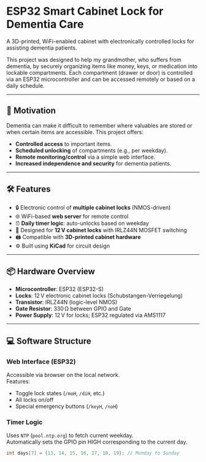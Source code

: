 # ESP32 Smart Cabinet Lock for Dementia Care

A 3D-printed, WiFi-enabled cabinet with electronically controlled locks for assisting dementia patients.

This project was designed to help my grandmother, who suffers from dementia, by securely organizing items like money, keys, or medication into lockable compartments. Each compartment (drawer or door) is controlled via an ESP32 microcontroller and can be accessed remotely or based on a daily schedule.

---

## 🧠 Motivation

Dementia can make it difficult to remember where valuables are stored or when certain items are accessible. This project offers:

- **Controlled access** to important items.
- **Scheduled unlocking** of compartments (e.g., per weekday).
- **Remote monitoring/control** via a simple web interface.
- **Increased independence and security** for dementia patients.

---

## 🛠️ Features

- 🔒 Electronic control of **multiple cabinet locks** (NMOS-driven)
- 🌐 WiFi-based **web server** for remote control
- ⏰ **Daily timer logic**: auto-unlocks based on weekday
- 🔌 Designed for **12 V cabinet locks** with IRLZ44N MOSFET switching
- 🖨️ Compatible with **3D-printed cabinet hardware**
- ⚙️ Built using **KiCad** for circuit design

---

## 📦 Hardware Overview

- **Microcontroller**: ESP32 (ESP32-S)
- **Locks**: 12 V electronic cabinet locks (Schubstangen-Verriegelung)
- **Transistor**: IRLZ44N (logic-level NMOS)
- **Gate Resistor**: 330 Ω between GPIO and Gate
- **Power Supply**: 12 V for locks; ESP32 regulated via AMS1117

---

## 💻 Software Structure

### Web Interface (ESP32)

Accessible via browser on the local network.  
Features:

- Toggle lock states (`/moH`, `/diH`, etc.)
- All locks on/off
- Special emergency buttons (`/keyH`, `/noH`)

### Timer Logic

Uses `NTP` (`pool.ntp.org`) to fetch current weekday.  
Automatically sets the GPIO pin HIGH corresponding to the current day.

```cpp
int days[7] = {13, 14, 15, 16, 17, 18, 19}; // Monday to Sunday
